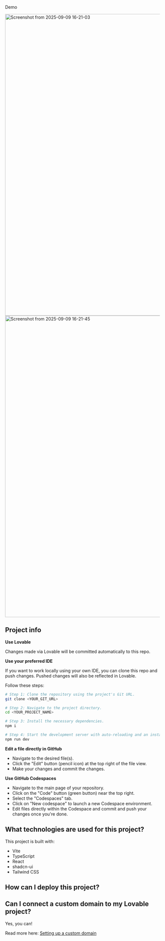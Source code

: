 
Demo 



<img width="1824" height="980" alt="Screenshot from 2025-09-09 16-21-03" src="https://github.com/user-attachments/assets/eab26113-5d7a-4665-9318-2fc2c197ba59" />




<img width="1824" height="980" alt="Screenshot from 2025-09-09 16-21-45" src="https://github.com/user-attachments/assets/9944fa18-c7e7-4165-90d0-eb4205aee45f" />















## Project info





**Use Lovable**



Changes made via Lovable will be committed automatically to this repo.

**Use your preferred IDE**

If you want to work locally using your own IDE, you can clone this repo and push changes. Pushed changes will also be reflected in Lovable.



Follow these steps:

```sh
# Step 1: Clone the repository using the project's Git URL.
git clone <YOUR_GIT_URL>

# Step 2: Navigate to the project directory.
cd <YOUR_PROJECT_NAME>

# Step 3: Install the necessary dependencies.
npm i

# Step 4: Start the development server with auto-reloading and an instant preview.
npm run dev
```

**Edit a file directly in GitHub**

- Navigate to the desired file(s).
- Click the "Edit" button (pencil icon) at the top right of the file view.
- Make your changes and commit the changes.

**Use GitHub Codespaces**

- Navigate to the main page of your repository.
- Click on the "Code" button (green button) near the top right.
- Select the "Codespaces" tab.
- Click on "New codespace" to launch a new Codespace environment.
- Edit files directly within the Codespace and commit and push your changes once you're done.

## What technologies are used for this project?

This project is built with:

- Vite
- TypeScript
- React
- shadcn-ui
- Tailwind CSS

## How can I deploy this project?



## Can I connect a custom domain to my Lovable project?

Yes, you can!



Read more here: [Setting up a custom domain](https://docs.lovable.dev/tips-tricks/custom-domain#step-by-step-guide)
